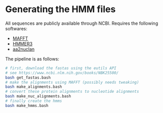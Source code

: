 # Generating the HMM files

All sequences are publicly available through NCBI. Requires the following softwares:

- <a href="https://mafft.cbrc.jp/alignment/software/">MAFFT</a>
- <a href="http://hmmer.org/">HMMER3</a>
- <a href="https://github.com/tolkit/aa2nucaln">aa2nuclan</a>


The pipeline is as follows:

```bash
# first, download the fastas using the eutils API
# see https://www.ncbi.nlm.nih.gov/books/NBK25500/
bash get_fastas.bash
# make the alignments using MAFFT (possibly needs tweaking)
bash make_alignments.bash
# convert these protein alignments to nucleotide alignments
bash make_nuc_alignments.bash
# finally create the hmms
bash make_hmms.bash
```